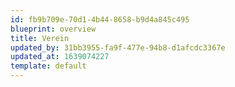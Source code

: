 ```yaml
---
id: fb9b709e-70d1-4b44-8658-b9d4a845c495
blueprint: overview
title: Verein
updated_by: 31bb3955-fa9f-477e-94b8-d1afcdc3367e
updated_at: 1639074227
template: default
---
```

